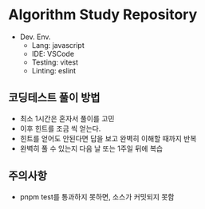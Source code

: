 # Algorithm Study Repository

- Dev. Env.
  - Lang: javascript
  - IDE: VSCode
  - Testing: vitest
  - Linting: eslint

## 코딩테스트 풀이 방법

- 최소 1시간은 혼자서 풀이를 고민
- 이후 힌트를 조금 씩 얻는다.
- 힌트를 얻어도 안된다면 답을 보고 완벽히 이해할 때까지 반복
- 완벽히 풀 수 있는지 다음 날 또는 1주일 뒤에 복습

## 주의사항

- pnpm test를 통과하지 못하면, 소스가 커밋되지 못함
